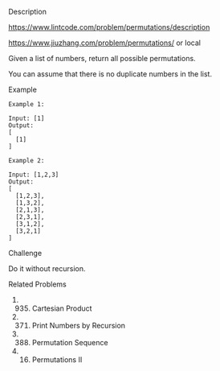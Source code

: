 Description

https://www.lintcode.com/problem/permutations/description

https://www.jiuzhang.com/problem/permutations/ or local

Given a list of numbers, return all possible permutations.

You can assume that there is no duplicate numbers in the list.

Example
```
Example 1:

Input: [1]
Output:
[
  [1]
]

Example 2:

Input: [1,2,3]
Output:
[
  [1,2,3],
  [1,3,2],
  [2,1,3],
  [2,3,1],
  [3,1,2],
  [3,2,1]
]
```

Challenge

Do it without recursion.

Related Problems
1. 935. Cartesian Product
2. 371. Print Numbers by Recursion
3. 388. Permutation Sequence
4. 16. Permutations II
